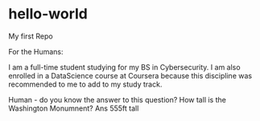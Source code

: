 # hello-world
My first Repo

For the Humans: 

I am a full-time student studying for my BS in Cybersecurity. I am also enrolled in a DataScience course at Coursera because this discipline was recommended to me to add to my study track. 

Human - do you know the answer to this question? How tall is the Washington Monumnent? Ans 555ft tall
